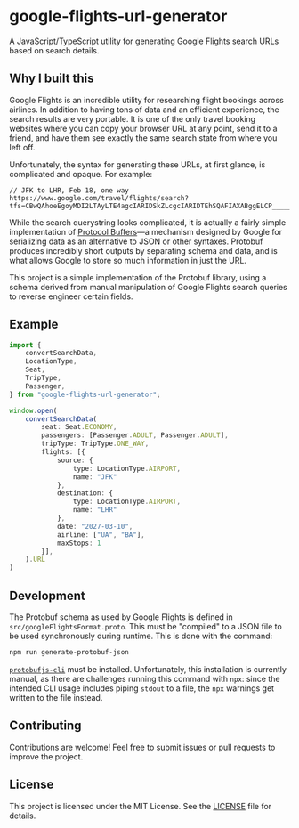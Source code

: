 # google-flights-url-generator

A JavaScript/TypeScript utility for generating Google Flights search URLs based on search details.

## Why I built this

Google Flights is an incredible utility for researching flight bookings across airlines. In addition to having tons of data and an efficient experience, the search results are very portable. It is one of the only travel booking websites where you can copy your browser URL at any point, send it to a friend, and have them see exactly the same search state from where you left off.

Unfortunately, the syntax for generating these URLs, at first glance, is complicated and opaque. For example:

```
// JFK to LHR, Feb 18, one way
https://www.google.com/travel/flights/search?tfs=CBwQAhoeEgoyMDI2LTAyLTE4agcIARIDSkZLcgcIARIDTEhSQAFIAXABggELCP___________wGYAQI
```

While the search querystring looks complicated, it is actually a fairly simple implementation of [Protocol Buffers](https://protobuf.dev)—a mechanism designed by Google for serializing data as an alternative to JSON or other syntaxes. Protobuf produces incredibly short outputs by separating schema and data, and is what allows Google to store so much information in just the URL.

This project is a simple implementation of the Protobuf library, using a schema derived from manual manipulation of Google Flights search queries to reverse engineer certain fields.

## Example

```typescript
import {
	convertSearchData,
	LocationType,
	Seat,
	TripType,
	Passenger,
} from "google-flights-url-generator";

window.open(
	convertSearchData(
		seat: Seat.ECONOMY,
		passengers: [Passenger.ADULT, Passenger.ADULT],
		tripType: TripType.ONE_WAY,
		flights: [{
			source: {
				type: LocationType.AIRPORT,
				name: "JFK"
			},
			destination: {
				type: LocationType.AIRPORT,
				name: "LHR"
			},
			date: "2027-03-10",
			airline: ["UA", "BA"],
			maxStops: 1
		}],
	).URL
)
```

## Development

The Protobuf schema as used by Google Flights is defined in `src/googleFlightsFormat.proto`. This must be "compiled" to a JSON file to be used synchronously during runtime. This is done with the command:

```bash
npm run generate-protobuf-json
```

[`protobufjs-cli`](https://www.npmjs.com/package/protobufjs-cli) must be installed. Unfortunately, this installation is currently manual, as there are challenges running this command with `npx`: since the intended CLI usage includes piping `stdout` to a file, the `npx` warnings get written to the file instead.

## Contributing

Contributions are welcome! Feel free to submit issues or pull requests to improve the project.

## License

This project is licensed under the MIT License. See the [LICENSE](LICENSE) file for details.
